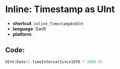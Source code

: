 # Inline: Timestamp as UInt
- **shortcut**: `inline_TimestampAsUInt`
- **language**: Swift
- **platform**: 


## Code:
```swift
UInt(Date().timeIntervalSince1970 * 1000.0)
```